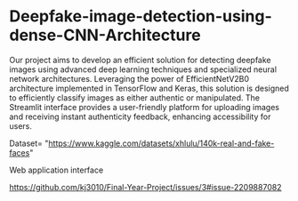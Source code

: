 # Deepfake-image-detection-using-dense-CNN-Architecture
Our project aims to develop an efficient solution for detecting deepfake images using advanced deep learning techniques and specialized neural network architectures. Leveraging the power of EfficientNetV2B0 architecture implemented in TensorFlow and Keras, this solution is designed to efficiently classify images as either authentic or manipulated.
The Streamlit interface provides a user-friendly platform for uploading images and receiving instant authenticity feedback, enhancing accessibility for users.

Dataset= "https://www.kaggle.com/datasets/xhlulu/140k-real-and-fake-faces"

Web application interface
 
https://github.com/kj3010/Final-Year-Project/issues/3#issue-2209887082
